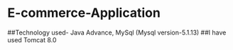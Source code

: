 # E-commerce-Application

##Technology used- Java Advance, MySql (Mysql version-5.1.13)
##I have used  Tomcat 8.0
